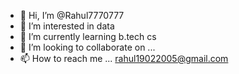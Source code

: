- 👋 Hi, I’m @Rahul7770777
- 👀 I’m interested in data 
- 🌱 I’m currently learning b.tech cs
- 💞️ I’m looking to collaborate on ...
- 📫 How to reach me ... rahul19022005@gmail.com

<!---
Rahul7770777/Rahul7770777 is a ✨ special ✨ repository because its `README.md` (this file) appears on your GitHub profile.
You can click the Preview link to take a look at your changes.
--->
